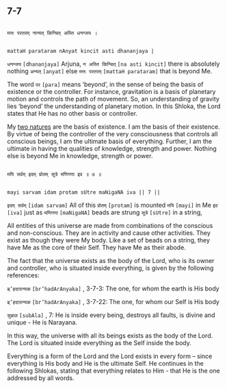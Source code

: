## 7-7


```shloka-sa

मत्तः परतरम् नान्यत् किन्चित् अस्ति धनन्जय ।

```
```shloka-sa-hk

mattaH parataram nAnyat kincit asti dhananjaya |

```
`धनन्जय` `[dhananjaya]` Arjuna, `न अस्ति किन्चित्` `[na asti kincit]` there is absolutely nothing `अन्यत्` `[anyat]` else `मत्तः परतरम्` `[mattaH parataram]` that is beyond Me.

The word 
`पर` `[para]`
 means ‘beyond’, in the sense of being the basis of existence or the controller. For instance, gravitation is a basis of planetary motion and controls the path of movement. So, an understanding of gravity lies ‘beyond’ the understanding of planetary motion. In this Shloka, the Lord states that He has no other basis or controller.

My 
[two natures](TwoNatures_univrs_and_ultimate)
 are the basis of existence. I am the basis of their existence. By virtue of being the controller of the very consciousness that controls all conscious beings, I am the ultimate basis of everything. Further, I am the ultimate in having the qualities of knowledge, strength and power. Nothing else is beyond Me in knowledge, strength or power.


```shloka-sa

मयि सर्वम् इदम् प्रोतम् सूत्रे मणिगणा इव ॥ ७ ॥

```
```shloka-sa-hk

mayi sarvam idam protam sUtre maNigaNA iva || 7 ||

```
`इदम् सर्वम्` `[idam sarvam]` All of this `प्रोतम्` `[protam]` is mounted `मयि` `[mayi]` in Me `इव` `[iva]` just as `मणिगणा` `[maNigaNA]` beads are strung `सूत्रे` `[sUtre]` in a string,

All entities of this universe are made from combinations of the conscious and non-conscious. They are in activity and cause other activities. They exist as though they were My body. Like a set of beads on a string, they have Me as the core of their Self. They have Me as their abode. 

The fact that the universe exists as the body of the Lord, who is its owner and controller, who is situated inside everything, is given by the following references:

`ब्र्’हदारान्यक` `[br’hadArAnyaka]` , 3-7-3: The one, for whom the earth is His body

`ब्र्’हदारान्यक` `[br’hadArAnyaka]` , 3-7-22: The one, for whom our Self is His body

`सुबाल` `[subAla]` , 7:
 He is inside every being, destroys all faults, is divine and unique - He is Narayana.

In this way, the universe with all its beings exists as the body of the Lord. The Lord is situated inside everything as the Self inside the body. 

Everything is a form of the Lord and the Lord exists in every form – since everything is His body and He is the ultimate Self. He continues in the following Shlokas, stating that everything relates to Him - that He is the one addressed by all words.


